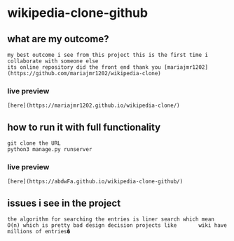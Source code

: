 # wikipedia-clone-github

## what are my outcome?
	my best outcome i see from this project this is the first time i collaborate with someone else 
	its online repository did the front end thank you [mariajmr1202](https://github.com/mariajmr1202/wikipedia-clone)
### live preview
    [here](https://mariajmr1202.github.io/wikipedia-clone/) 

## how to run it with full functionality
	git clone the URL 
	python3 manage.py runserver
### live preview
	[here](https://abdwFa.github.io/wikipedia-clone-github/) 
## issues i see in the project 
	the algorithm for searching the entries is liner search which mean O(n)	which is pretty bad design decision projects like 		wiki have millions of entries�

